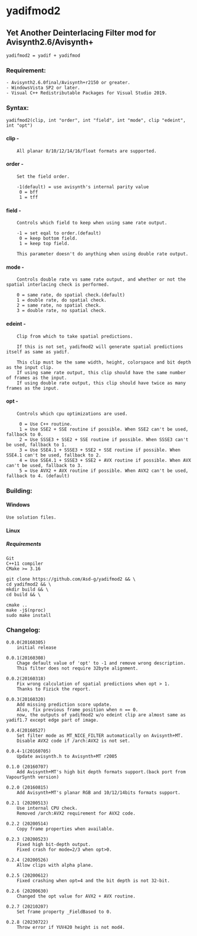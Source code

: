 # yadifmod2

## Yet Another Deinterlacing Filter mod  for Avisynth2.6/Avisynth+

	yadifmod2 = yadif + yadifmod

### Requirement:
	- Avisynth2.6.0final/Avisynth+r2150 or greater.
	- WindowsVista SP2 or later.
	- Visual C++ Redistributable Packages for Visual Studio 2019.

### Syntax:

	yadifmod2(clip, int "order", int "field", int "mode", clip "edeint", int "opt")

####	clip -

		All planar 8/10/12/14/16/float formats are supported.

####	order -

		Set the field order.

		-1(default) = use avisynth's internal parity value
		 0 = bff
		 1 = tff

####	field -

		Controls which field to keep when using same rate output.

		-1 = set eqal to order.(default)
		 0 = keep bottom field.
		 1 = keep top field.

		This parameter doesn't do anything when using double rate output.

####	mode -

		Controls double rate vs same rate output, and whether or not the spatial interlacing check is performed.

		0 = same rate, do spatial check.(default)
		1 = double rate, do spatial check.
		2 = same rate, no spatial check.
		3 = double rate, no spatial check.

####	edeint -

		Clip from which to take spatial predictions.

		If this is not set, yadifmod2 will generate spatial predictions itself as same as yadif.

		This clip must be the same width, height, colorspace and bit depth as the input clip.
		If using same rate output, this clip should have the same number of frames as the input.
		If using double rate output, this clip should have twice as many frames as the input.

####	opt -

		Controls which cpu optimizations are used.

		 0 = Use C++ routine.
		 1 = Use SSE2 + SSE routine if possible. When SSE2 can't be used, fallback to 0.
		 2 = Use SSSE3 + SSE2 + SSE routine if possible. When SSSE3 can't be used, fallback to 1.
		 3 = Use SSE4.1 + SSSE3 + SSE2 + SSE routine if possible. When SSE4.1 can't be used, fallback to 2.
		 4 = Use SSE4.1 + SSSE3 + SSE2 + AVX routine if possible. When AVX can't be used, fallback to 3.
		 5 = Use AVX2 + AVX routine if possible. When AVX2 can't be used, fallback to 4. (default)

### Building:

#### Windows

    Use solution files.

#### Linux

##### Requirements

    Git
    C++11 compiler
    CMake >= 3.16

```
git clone https://github.com/Asd-g/yadifmod2 && \
cd yadifmod2 && \
mkdir build && \
cd build && \

cmake ..
make -j$(nproc)
sudo make install
```

### Changelog:

	0.0.0(20160305)
		initial release

	0.0.1(20160308)
		Chage default value of 'opt' to -1 and remove wrong description.
		This filter does not require 32byte alignment.

	0.0.2(20160318)
		Fix wrong calculation of spatial predictions when opt > 1.
		Thanks to Fizick the report.

	0.0.3(20160320)
		Add missing prediction score update.
		Also, fix previous frame position when n == 0.
		now, the outputs of yadifmod2 w/o edeint clip are almost same as yadif1.7 except edge part of image.

	0.0.4(20160527)
		Set filter mode as MT_NICE_FILTER automatically on Avisynth+MT.
		Disable AVX2 code if /arch:AVX2 is not set.

	0.0.4-1(20160705)
		Update avisynth.h to Avisynth+MT r2005

	0.1.0 (20160707)
		Add Avisynth+MT's high bit depth formats support.(back port from VapourSynth version)

	0.2.0 (20160815)
		Add Avisynth+MT's planar RGB and 10/12/14bits formats support.

	0.2.1 (20200513)
		Use internal CPU check.
		Removed /arch:AVX2 requirement for AVX2 code.

	0.2.2 (20200514)
		Copy frame properties when available.

    0.2.3 (20200523)
        Fixed high bit-depth output.
        Fixed crash for mode=2/3 when opt>0.

    0.2.4 (20200526)
        Allow clips with alpha plane.

    0.2.5 (20200612)
        Fixed crashing when opt=4 and the bit depth is not 32-bit.

    0.2.6 (20200630)
        Changed the opt value for AVX2 + AVX routine.

    0.2.7 (20210207)
        Set frame property _FieldBased to 0.

    0.2.8 (20230722)
        Throw error if YUV420 height is not mod4.
